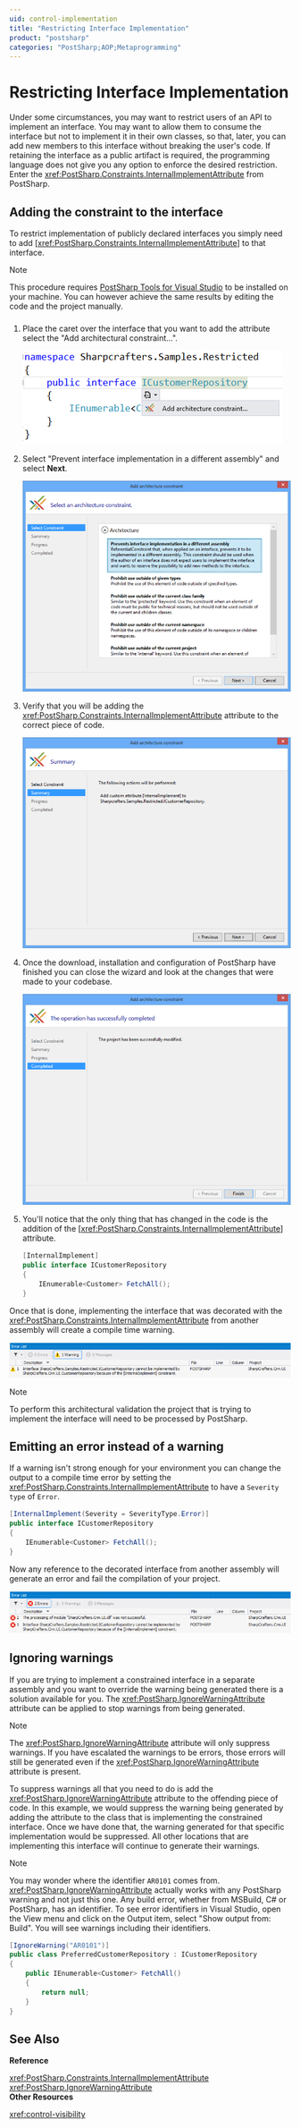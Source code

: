 ```yaml
---
uid: control-implementation
title: "Restricting Interface Implementation"
product: "postsharp"
categories: "PostSharp;AOP;Metaprogramming"
---
```

# Restricting Interface Implementation

Under some circumstances, you may want to restrict users of an API to implement an interface. You may want to allow them to consume the interface but not to implement it in their own classes, so that, later, you can add new members to this interface without breaking the user's code. If retaining the interface as a public artifact is required, the programming language does not give you any option to enforce the desired restriction. Enter the <xref:PostSharp.Constraints.InternalImplementAttribute> from PostSharp. 


## Adding the constraint to the interface

To restrict implementation of publicly declared interfaces you simply need to add [<xref:PostSharp.Constraints.InternalImplementAttribute>] to that interface. 

> [!NOTE]
> This procedure requires [PostSharp Tools for Visual Studio](https://visualstudiogallery.msdn.microsoft.com/a058d5d3-e654-43f8-a308-c3bdfdd0be4a) to be installed on your machine. You can however achieve the same results by editing the code and the project manually. 

### 

1. Place the caret over the interface that you want to add the attribute select the "Add architectural constraint...".

    ![](../../Aspects/Tutorials/InternalImplement_1.PNG)


2. Select "Prevent interface implementation in a different assembly" and select **Next**. 

    ![](../../Aspects/Tutorials/InternalImplement_2.png)


3. Verify that you will be adding the <xref:PostSharp.Constraints.InternalImplementAttribute> attribute to the correct piece of code. 

    ![](../../Aspects/Tutorials/InternalImplement_3.png)


4. Once the download, installation and configuration of PostSharp have finished you can close the wizard and look at the changes that were made to your codebase.

    ![](../../Aspects/Tutorials/InternalImplement_4.png)


5. You'll notice that the only thing that has changed in the code is the addition of the [<xref:PostSharp.Constraints.InternalImplementAttribute>] attribute. 

    ```csharp
    [InternalImplement] 
    public interface ICustomerRepository 
    { 
        IEnumerable<Customer> FetchAll(); 
    }
    ```


Once that is done, implementing the interface that was decorated with the <xref:PostSharp.Constraints.InternalImplementAttribute> from another assembly will create a compile time warning. 

![](../../Aspects/Tutorials/InternalImplementWarning.PNG)

> [!NOTE]
> To perform this architectural validation the project that is trying to implement the interface will need to be processed by PostSharp.


## Emitting an error instead of a warning

If a warning isn't strong enough for your environment you can change the output to a compile time error by setting the <xref:PostSharp.Constraints.InternalImplementAttribute> to have a `Severity type` of `Error`. 

```csharp
[InternalImplement(Severity = SeverityType.Error)] 
public interface ICustomerRepository 
{ 
    IEnumerable<Customer> FetchAll(); 
}
```

Now any reference to the decorated interface from another assembly will generate an error and fail the compilation of your project.

![](../../Aspects/Tutorials/InternalImplementError.png)


## Ignoring warnings

If you are trying to implement a constrained interface in a separate assembly and you want to override the warning being generated there is a solution available for you. The <xref:PostSharp.IgnoreWarningAttribute> attribute can be applied to stop warnings from being generated. 

> [!NOTE]
> The <xref:PostSharp.IgnoreWarningAttribute> attribute will only suppress warnings. If you have escalated the warnings to be errors, those errors will still be generated even if the <xref:PostSharp.IgnoreWarningAttribute> attribute is present. 

To suppress warnings all that you need to do is add the <xref:PostSharp.IgnoreWarningAttribute> attribute to the offending piece of code. In this example, we would suppress the warning being generated by adding the attribute to the class that is implementing the constrained interface. Once we have done that, the warning generated for that specific implementation would be suppressed. All other locations that are implementing this interface will continue to generate their warnings. 

> [!NOTE]
> You may wonder where the identifier `AR0101` comes from. <xref:PostSharp.IgnoreWarningAttribute> actually works with any PostSharp warning and not just this one. Any build error, whether from MSBuild, C# or PostSharp, has an identifier. To see error identifiers in Visual Studio, open the View menu and click on the Output item, select "Show output from: Build". You will see warnings including their identifiers. 

```csharp
[IgnoreWarning("AR0101")] 
public class PreferredCustomerRepository : ICustomerRepository 
{ 
    public IEnumerable<Customer> FetchAll() 
    { 
        return null; 
    } 
}
```

## See Also

**Reference**

<xref:PostSharp.Constraints.InternalImplementAttribute>
<br><xref:PostSharp.IgnoreWarningAttribute>
<br>**Other Resources**

<xref:control-visibility>
<br>